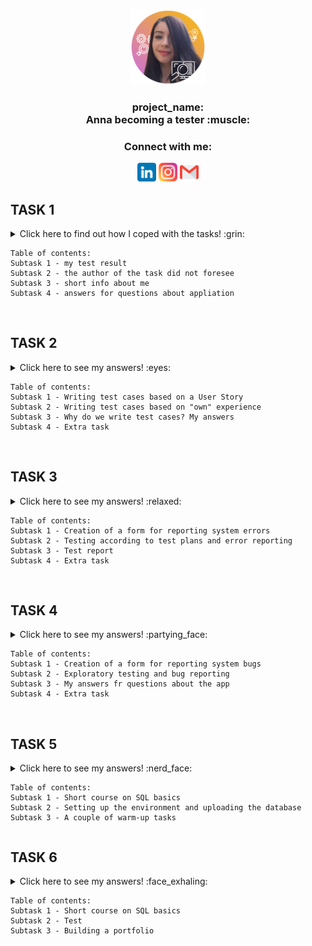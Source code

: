 <a name="readme-top"></a>

<!-- PROJECT LOGO -->

<br />
<div align="center">
  <a href="https://github.com/annasadka/challenge_portfolio_annasadka/">
    <img src="images/ania.png" alt="Logo" width="120" height="120">
  </a><br />
  <div align="center">

<h3 align="center">project_name:<br>Anna becoming a tester :muscle:</h3>
</div>
  
</div>
<div align="center">
<h3>Connect with me:</h3>
<a href="https://www.linkedin.com/in/anna-sadka-33084697/">
  <img src="images/linkedin.png" alt=”Linkedin icon" width=”30” height="30"></a>
                                                                     
  <a href="https://www.instagram.com/aniajagoda/">
  <img src="images/instagram.png" alt=”Instagram icon" width=”30” height="30"></a>
  
  <a href="mailto: anna.sadka87@gmail.com">
  <img src="images/gmail.png" alt=”Gmail icon" width=”30” height="30"></a>
                                                                           </div>


## TASK 1
<details>
  
  <summary>Click here to find out how I coped with the tasks! :grin: <br>
    
    Table of contents:
    Subtask 1 - my test result
    Subtask 2 - the author of the task did not foresee  
    Subtask 3 - short info about me
    Subtask 4 - answers for questions about appliation
   </summary>

### Subtask 1
<p>10/10. yeah!</p>

### Subtask 3

<details>
<summary>Hi, my name is Ania... :point_right: Click here and read more! :blush:</summary><br>
  <p>I decided to take part in the project because<b> I love new challenges</b> and I would like to finally do what I like. Since the beginning of my career, I've been drawn towards "tinkering" with websites, testing mobile applications and various software, which I kind of managed to do in my previous positions, although they weren't IT-related. And I always wanted to do more of this, but the other responsibilities of my position didn't allow me to. My aim is to build up a portfolio so that I can confidently start applying for jobs in this profession.</p>:muscle:
</details>

### Subtask 4
<details>
  <summary> Click here to find out what I think of the app after seeing it for the first time :innocent:</summary><br>
 
  <details>
    <summary><b>What is this application about? What is it used for?</b><br> Click for answer!	:point_left:</summary> <br> 
    <p>The app is used to record matches between teams and their results.</p>
   <br>
    </details>

 <details>
<summary><b>What functionalities are included in the application?</b><br> Click for answer!	:point_left:<br></summary>
  <br>
<ol>
  <li>login,</li>
  <li>adding players, </li>
  <li>adding matches and their results, </li>
  <li>creating reports, </li>
  <li>summary panel of the number of players, matches, reports and actions entered, </li>
  <li>contact with the dev team, </li>
  <li>recent activity.</li>
  </ol>
<br>
</details>

<details>
  <summary><b>Evaluate the application interface (appearance) - do you like it or not?</b><br> Click for answer!	:point_left:</summary><br>
  
<ul>
<li>The app's interface gives the impression of being very chaotic. At first it is not clear where to look, where to start and what the application is actually for. I suggest tidying up the home page and adopting standard practices in the visual and information hierarchy.</li><br>
  
<li>What I find missing from the menu is what is in the middle of the panel, i.e. links to add players, contact dev team, reports. I suggest expanding the menu to include the features the site has.</li><br>
  
<li>The logo and description of the application are in a non-standard place, i.e. not on the top left, but next to the menu, almost in the middle of the page, which adds to the impression of chaos. I suggest moving it to the indicated location.</li><br>
  
<li>The application is so simple and has so few functions that learning how it works is a matter of a few minutes for a person with no disabilities. If you have a visual impairment, for example, it can be cumbersome. I suggest tidying up the home page and adding a guide.</li><br>
  
<li>No option to add a match without adding a new player.</li><br>
  
<li>There is no option to verify that the data entered is correct, i.e. that the infomation is true.</li><br>

<li>The option to change the language is in a non-standard place. I suggest changing it to the right hand corner.</li><br>
  
<li>On the homepage I would add information about which teams played against each other and the result of the match.</li> <br>
  
<li>In addition to this, I would add a section showing which team has won the most matches, which player has scored the most goals.</li> <br>
  
<li>It might be tempting to add photographs of the players and to add information on what minute a goal was scored and by whom.</li><br> 
  
<li>The panel with the number of players etc. could be clickable and redirect to a page with detailed information.</li><br>
  </ul>
  <br>
  </details>
  
<details>
  <summary><b>Is the application intuitive? </b><br> Click for answer!	:point_left:</summary><br>
  
  <p>I had to think for a while before I understood what the app was for. In my opinion, it is not intuitive, or at least there is a lot of room for improvement, as I have pointed out above.</p>
  <br>
  </details>
  
  <details>
  <summary><b>Do you notice any mistakes?</b><br> Click for answer!!	:point_left:</summary><br>
  
  <p>Yes, I do :face_with_spiral_eyes:<br></p>
  <ul>
    <li>English names appear in the Polish version.</li><br>
    <li>In the player's edition the level of play, Main position and alternate position should be a list of choices. At present, anything can be entered, which makes for nonsense in the reports.</li><br>
    <li>In my opinion it is a mistake not to be able to add a match without adding a player.</li><br> 
    <li>In the report, the teams are Objects, and they should have their own names. Without that the report is worthless.</li><br>
    <li>There are several errors in the console including 404. I have included a picture. <a href="https://user-images.githubusercontent.com/122752057/213030604-b4c220bc-d710-452b-9e7e-7f459aebc489.png">Click!</a></li>
    </ul>
   
</details>
</details>
  <p align="right">(<a href="#readme-top">back to top</a>)</p>
   </details><br>
   


## TASK 2
<details>
   <summary>Click here to see my answers! :eyes: <br>
    
    Table of contents:
    Subtask 1 - Writing test cases based on a User Story
    Subtask 2 - Writing test cases based on "own" experience 
    Subtask 3 - Why do we write test cases? My answers
    Subtask 4 - Extra task
   </summary>

### Subtask 1

<details>
<summary>Writing test cases based on a User Story.:point_right: Click here to see the task!</summary><br>

<ul>
<li><a href="https://docs.google.com/spreadsheets/d/1aTt7CGMSsCOjO0XpuH0wJ8-IDmtDinbDZbdOAraHMDg/edit#gid=0"></a></li><br>
</ul>
</details>


### Subtask 2

<details>
<summary>Writing test cases based on "own" experience. :point_right: Click here to see the task!</summary><br>

<ul>
<li><a href="[https://docs.google.com/spreadsheets/d/1pJEQ4pFfM-S5veqqYfkTCr1qFqLzhu1Bj0prvMUMQ3k/edit?usp=share_link](https://docs.google.com/spreadsheets/d/1fUqtssrOBBiQ_dcsBuanaull8sbovIpBSK_m6hO0Bos/edit#gid=0)"></a></li>
  </ul>
  </details>
 
  
### Subtask 3

<details>
<summary>Why do we write test cases? :point_right: Click here to see my answer!</summary><br>

https://user-images.githubusercontent.com/122752057/214440649-a05ec41c-1b17-4c2e-85b2-f4c1cee6fd0c.mp4
</details>


### Subtask 4

:zipper_mouth_face:
  <p align="right">(<a href="#readme-top">back to top</a>)</p>
</details><br>

## TASK 3
<details>
  <summary>Click here to see my answers! :relaxed: <br>
    
    Table of contents:
    Subtask 1 - Creation of a form for reporting system errors
    Subtask 2 - Testing according to test plans and error reporting
    Subtask 3 - Test report
    Subtask 4 - Extra task
   </summary><br>
  
### Subtask 1
Creation of a form for reporting system errors<br>
<a href="https://drive.google.com/drive/u/5/folders/1gSLXaTlkwndvdbQSOGza7CBALa23Y7gF">Folder Task 3</a>

### Subtask 2
Testing according to test plans and error reporting<br>
<a href="https://drive.google.com/drive/u/5/folders/1gSLXaTlkwndvdbQSOGza7CBALa23Y7gF">Folder Task 3</a>

### Subtask 3
Test report<br>
<a href="https://docs.google.com/spreadsheets/d/1MLSu-LP9oPvXpD-Xu-xuckT1fkvIojI_9IMvkJBsY5A/edit#gid=272343937">Tests report</a>

### Subtask 4
For the group and those willing. Exploratory test session<br>
:zipper_mouth_face:
</details><br>

## TASK 4
<details>
  <summary>Click here to see my answers! :partying_face: <br>
    
    Table of contents:
    Subtask 1 - Creation of a form for reporting system bugs
    Subtask 2 - Exploratory testing and bug reporting
    Subtask 3 - My answers fr questions about the app
    Subtask 4 - Extra task
   </summary><br>
  
### Subtask 1
Creation of a form for reporting system bugs
<a href="https://docs.google.com/spreadsheets/d/1oGEi4RyQhVulM9tapa3fn3SvTDue_5RR8kdUTDxT9Dc/edit#gid=632760265">Click here!</a>

### Subtask 2
Exploratory testing and bug reporting
<a href="https://docs.google.com/spreadsheets/d/1oGEi4RyQhVulM9tapa3fn3SvTDue_5RR8kdUTDxT9Dc/edit#gid=632760265">Click here!</a>

### Subtask 3
  <details>
    <summary>Click here to see my answers!</summary><br>
<details>
  <summary><b>What is this application for? What is the purpose of this app?</b></summary>
The app is used to sell and buy things, as well as to rent, sell property and search for jobs.
</details>

<details>
  <summary><b>Who is to be the end user of the app?</b></summary>
Buyers, sellers of goods, employers and jobseekers as well as landlords and property sellers/buyers.
</details>

<details>
  <summary><b>Do you think the app is user friendly? </b></summary>
Yes, I think it's user friendly.
</details>

<details>
  <summary><b>How would you improve the app?</b> </summary>
I would give the search box in the search section more in the middle of the screen, as I have looked for this box many times.
</details>

<details>
  <summary><b>What differences do you see between testing a web app and a native app?</b></summary>
My impression is that it is quicker to test in the app. However, in the desktop version it is quicker to log in.
</details>
  </details>

### Subtask 4
I wanted to, but I didn't make it
<p align="right">(<a href="#readme-top">back to top</a>)</p>
  </details><br>
  
## TASK 5
<details>
<summary>Click here to see my answers! :nerd_face: <br>
    
    Table of contents:
    Subtask 1 - Short course on SQL basics
    Subtask 2 - Setting up the environment and uploading the database
    Subtask 3 - A couple of warm-up tasks
  
   </summary><br>
   
### Subtask 1 
<details>
<summary> Click here. You won't regret it! :wink:</summary>
<h4>Short course on SQL basics. In github, list the operators/queries you have learned.</h4> 

<ul>
<li><b>SELECT</b> - extracts data from a database</li>
<li><b>UPDATE</b> - updates data in a database</li>
<li><b>DELETE</b> - deletes data from a database</li>
<li><b>INSERT INTO</b> - inserts new data into a database</li>
<li><b>CREATE DATABASE</b> - creates a new database</li>
<li><b>ALTER DATABASE</b> - modifies a database</li>
<li><b>CREATE TABLE</b> - creates a new table</li>
<li><b>ALTER TABLE</b> - modifies a table</li>
<li><b>DROP TABLE</b> - deletes a table</li>
<li><b>CREATE INDEX</b> - creates an index (search key)</li>
<li><b>DROP INDEX</b> - deletes an index</li>
</ul>

</details>

### Subtask 2 
                                       
<details>
 <summary> Click here!</summary>
<h4>Setting up the environment and uploading the database</h4>
<div align="left">
  <a href="https://github.com/annasadka/challenge_portfolio_annasadka/">
    <img src="images/1.png" alt="q1" width="600" height="500">
  </a><br /></div>
                                       </details>
                                       
### Subtask 3 
<details>
<summary> Click here!</summary>
                                       <h4>A couple of warm-up tasks.</h4>
        
<details><summary>1. Display a table of actors in alphabetical order sorting by surname column.</summary>
<div align="left">
  <a href="https://github.com/annasadka/challenge_portfolio_annasadka/">
    <img src="images/2.png" alt="q1">
  </a><br /></div>
                                       </details>
<details><summary>2. Display the film that was made in 2019.</summary>
<div align="left">
  <a href="https://github.com/annasadka/challenge_portfolio_annasadka/">
    <img src="images/3.png" alt="q2">
  </a><br /></div>

</details>

<details><summary>3. Display all films that were made between 1900 and 1999.</summary>
<div align="left">
  <a href="https://github.com/annasadka/challenge_portfolio_annasadka/">
    <img src="images/4.png" alt="q3">
  </a><br /></div>
</details>

<details><summary>4. Display ONLY the title and price of films that cost less than $7.</summary>
<div align="left">
  <a href="https://github.com/annasadka/challenge_portfolio_annasadka/">
    <img src="images/5.png" alt="q4">
  </a><br /></div>
</details>
<details><summary>5. Use the logical operator AND to display actors with actor_id between 4-7 (4 and 7 should display). DO NOT use the BETWEEN operator.</summary>
<div align="left">
  <a href="https://github.com/annasadka/challenge_portfolio_annasadka/">
    <img src="images/6.png" alt="q5">
  </a><br /></div>
</details>

<details><summary>6. Display clients with id 2,4,6 use the logical condition for this.</summary>
<div align="left">
  <a href="https://github.com/annasadka/challenge_portfolio_annasadka/">
    <img src="images/7.png" alt="q6">
  </a><br /></div>
</details>

<details><summary>7. Display clients with id 1,3,5 use the IN operator for this.</summary>
<div align="left">
  <a href="https://github.com/annasadka/challenge_portfolio_annasadka/">
    <img src="images/8.png" alt="q7">
  </a><br /></div>
</details>

<details><summary>8. Display the data of all people in the table 'actors' whose first name starts with the string 'An'.</summary>
<div align="left">
  <a href="https://github.com/annasadka/challenge_portfolio_annasadka/">
    <img src="images/28.png" alt="q8">
  </a><br /></div>
</details>

<details><summary>9. Display the data of a customer who does not have an email address specified.</summary>
<div align="left">
  <a href="https://github.com/annasadka/challenge_portfolio_annasadka/">
    <img src="images/10.png" alt="q9">
  </a><br /></div>
</details>

<details><summary>10. Display all movies whose price is above $9 and whose ID is between 2 and 8 movie_id.     </summary>
<div align="left">
  <a href="https://github.com/annasadka/challenge_portfolio_annasadka/">
    <img src="images/21.png" alt="q10">
  </a><br /></div>
</details>
                                     
                                       
<p align="right">(<a href="#readme-top">back to top</a>)</p>
</details><br>

</details>
                                       
## TASK 6
<details>
<summary>Click here to see my answers! :face_exhaling: <br>
    
    Table of contents:
    Subtask 1 - Short course on SQL basics
    Subtask 2 - Test
    Subtask 3 - Building a portfolio
  
   </summary><br>
   
### Subtask 1 - Short course on SQL basics
                                       
<details>
<summary> Click here!</summary>
      <br>
<details>
<summary>11. I made a mistake in typing Annie Miler's name - I typed Muler. Find and apply a function to correct my breakneck error 🙈</summary>
<div align="left">
  <a href="https://github.com/annasadka/challenge_portfolio_annasadka/">
    <img src="images/11.png" alt="q11">
  </a><br /></div>
</details>

<details>
<summary>12. I charged too much money from a customer who had bought a film with id 4. Use JOIN to check the customer's name & email.</summary>
<div align="left">
  <a href="https://github.com/annasadka/challenge_portfolio_annasadka/">
    <img src="images/12.png" alt="q12">
  </a><br /></div>
</details>
                                                             
<details>
<summary>13. You have surely noticed that the salesman forgot to enter the email of Pati. Fill in this blank by typing in: pati@mail.com.</summary>
<div align="left">
  <a href="https://github.com/annasadka/challenge_portfolio_annasadka/">
    <img src="images/13.png" alt="q13">
  </a><br /></div>
</details>
                                                             
<details>
<summary>14. For each purchase, display the name of the customer who made the rental and the title of the film rented. (Use the inner join function)</summary>
<div align="left">
  <a href="https://github.com/annasadka/challenge_portfolio_annasadka/">
    <img src="images/14.png" alt="q14" >
  </a><br /></div>
</details>
                                                             
<details>
<summary>15. Add a column 'pseudonym' to the customer table.  Add there first 2 letters of the first name and the last letter of the last name.</summary>
<div align="left">
  <a href="https://github.com/annasadka/challenge_portfolio_annasadka/">
    <img src="images/15.png" alt="q15" ">
  </a><br /></div>
  <div align="left">
  <a href="https://github.com/annasadka/challenge_portfolio_annasadka/">
    <img src="images/15a.png" alt="q15" ">
  </a><br /></div>
</details>
                                                             
<details>
<summary>16. Display the titles of the films that have been purchased, display the table so that the titles are not repeated.</summary>
<div align="left">
  <a href="https://github.com/annasadka/challenge_portfolio_annasadka/">
    <img src="images/16.png" alt="q16">
  </a><br /></div>
</details>
                                                             
<details>
<summary>17. Display a common list of names of all actors and clients, and put the result in alphabetical order. (Use the UNION function for this)</summary>
<div align="left">
  <a href="https://github.com/annasadka/challenge_portfolio_annasadka/">
    <img src="images/17.png" alt="q17">
  </a><br /></div>
</details>
                                                             
<details>
<summary>18. Raise the price of all films made after 2000 by $2.5</summary>
<div align="left">
  <a href="https://github.com/annasadka/challenge_portfolio_annasadka/">
    <img src="images/18.png" alt="q18">
  </a><br /></div>
</details>
                                                             
<details>
<summary>19. Display the name of the actor with id 4 and the title of the film he played in</summary>
<div align="left">
  <a href="https://github.com/annasadka/challenge_portfolio_annasadka/">
    <img src="images/19.png" alt="q19">
  </a><br /></div>
</details>
                                                             
<details>
<summary>20. Add a row to the customers table: customer_id = 7, name = Honia, surname = Stuczka-Kucharska, email = honia@mail.com, pseudonym = Hoa</summary>
<div align="left">
  <a href="https://github.com/annasadka/challenge_portfolio_annasadka/">
    <img src="images/20.png" alt="q20">
  </a><br /></div>
</details>
           </details>                                                  
                                                             
                                                             
### Subtask 2 - Test

<p> My result is: 8/15</p>
  
### Subtask 3 - Building a portfolio

[Ania's portfolio](https://github.com/annasadka/portfolio)<br>
                                       
                                       
                                      


